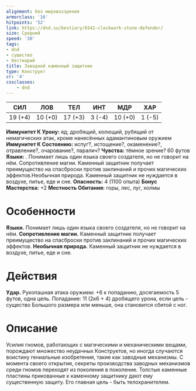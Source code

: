```yaml
---
alignment: без мировоззрения
armorclass: '16'
hitpoints: '52'
link: https://dnd.su/bestiary/6542-clockwork-stone-defender/
size: Средний
speed: '30'
tags:
- dnd
- существо
- бестиарий
title: Заводной каменный защитник
type: Конструкт
cr: '4'
cssclasses:
    - dnd
---
```



| СИЛ | ЛОВ | ТЕЛ | ИНТ | МДР | ХАР |
|---|---|---|---|---|---|
| 19 (+4) | 10 (+0) | 17 (+3) | 3 (-4) | 10 (+0) | 1 (-5) |
**Иммунитет К Урону:** яд; дробящий, колющий, рубящий от немагических атак, кроме нанесённых адамантиновым оружием
**Иммунитет К Состоянию:** испуг?, истощение?, окаменение?, отравление?, очарование?, паралич?
**Чувства:** тёмное зрение? 60 футов
**Языки:** . Понимает лишь один языка своего создателя, но не говорит на нём.
Сопротивление магии. Каменный защитник получает преимущество на спасброски против заклинаний и прочих магических эффектов.Необычная природа. Каменный защитник не нуждается в воздухе, питье, еде и сне.
**Опасность:** 4 (1100 опыта)
**Бонус Мастерства:** +2
**Местность Обитания:** горы, лес, луг, холмы


# Особенности
**Языки.** Понимает лишь один языка своего создателя, но не говорит на нём.
**Сопротивление магии.** Каменный защитник получает преимущество на спасброски против заклинаний и прочих магических эффектов.
**Необычная природа.** Каменный защитник не нуждается в воздухе, питье, еде и сне.


# Действия
**Удар.** Рукопашная атака оружием: +6 к попаданию, досягаемость 5 футов, одна цель. Попадание: 11 (2к6 + 4) дробящего урона, если цель - существо Большого размера или меньше, она становится сбитой с ног.


# Описание
Усилия гномов, работающих с магическими и механическими вещами, порождают множество неудачных Конструктов, но иногда случаются воистину гениальные изобретения, такие как заводные механизмы. С момента своего открытия, секреты производства заводных механизмов среди гномов переходят из поколения в поколение. Толстые каменные пластины прикованные к каменному защитнику дают ему существенную защиту. Его главная цель - быть телохранителем.